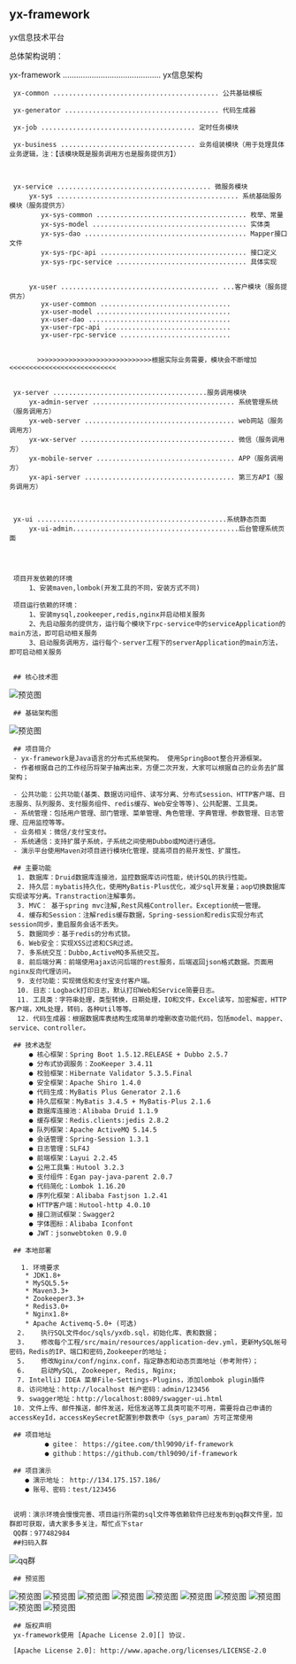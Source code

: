 ## yx-framework
yx信息技术平台

总体架构说明：

yx-framework ............................................ yx信息架构
     
     yx-common .......................................... 公共基础模板
     
     yx-generator ....................................... 代码生成器
     
     yx-job ....................................... 定时任务模块
     
     yx-business .................................. 业务组装模块（用于处理具体业务逻辑，注：【该模块既是服务调用方也是服务提供方】）
     
    
     
     yx-service ....................................... 微服务模块
         yx-sys .............................................. 系统基础服务模块（服务提供方）
            yx-sys-common ...................................... 枚举、常量
            yx-sys-model ....................................... 实体类
            yx-sys-dao ......................................... Mapper接口文件
            yx-sys-rpc-api ..................................... 接口定义
            yx-sys-rpc-service ................................. 具体实现
        
    
         yx-user ........................................ ...客户模块（服务提供方）
            yx-user-common ................................. 
            yx-user-model .................................. 
            yx-user-dao .................................... 
            yx-user-rpc-api ................................ 
            yx-user-rpc-service ............................ 
            
         
           >>>>>>>>>>>>>>>>>>>>>>>>>>>>>根据实际业务需要，模块会不断增加<<<<<<<<<<<<<<<<<<<<<<<<<<<  
        
        
     yx-server .......................................服务调用模块  
         yx-admin-server .................................... 系统管理系统（服务调用方）
         yx-web-server ...................................... web网站（服务调用方）
         yx-wx-server ....................................... 微信（服务调用方）
         yx-mobile-server ................................... APP（服务调用方）
         yx-api-server ...................................... 第三方API（服务调用方）
         
         
     
     yx-ui ................................................系统静态页面
         yx-ui-admin..........................................后台管理系统页面
     
    
    
    
     项目开发依赖的环境
         1、安装maven,lombok(开发工具的不同，安装方式不同)
    
     项目运行依赖的环境：
         1、安装mysql,zookeeper,redis,nginx并启动相关服务
         2、先启动服务的提供方，运行每个模块下rpc-service中的serviceApplication的main方法，即可启动相关服务
         3、启动服务调用方，运行每个-server工程下的serverApplication的main方法，即可启动相关服务
       
       
     ## 核心技术图
  ![预览图](https://raw.githubusercontent.com/thl9090/yx-framework1/master/doc/images/jiagou-hx.png)
     
     ## 基础架构图
  ![预览图](https://raw.githubusercontent.com/thl9090/yx-framework1/master/doc/images/jiagou-jc.png)        
         
         
     ## 项目简介
     - yx-framework是Java语言的分布式系统架构。 使用SpringBoot整合开源框架。
     - 作者根据自己的工作经历将架子抽离出来，方便二次开发，大家可以根据自己的业务去扩展架构；
     
     - 公共功能：公共功能(基类、数据访问组件、读写分离、分布式session、HTTP客户端、日志服务、队列服务、支付服务组件、redis缓存、Web安全等等)、公共配置、工具类。
     - 系统管理：包括用户管理、部门管理、菜单管理、角色管理、字典管理、参数管理、日志管理、应用监控等等。
     - 业务相关：微信/支付宝支付。
     - 系统通信：支持扩展子系统，子系统之间使用Dubbo或MQ进行通信。
     - 演示平台使用Maven对项目进行模块化管理，提高项目的易开发性、扩展性。
     
     ## 主要功能
      1. 数据库：Druid数据库连接池，监控数据库访问性能，统计SQL的执行性能。 
      2. 持久层：mybatis持久化，使用MyBatis-Plus优化，减少sql开发量；aop切换数据库实现读写分离。Transtraction注解事务。
      3. MVC： 基于spring mvc注解,Rest风格Controller。Exception统一管理。
      4. 缓存和Session：注解redis缓存数据，Spring-session和redis实现分布式session同步，重启服务会话不丢失。
      5. 数据同步：基于redis的分布式锁。
      6. Web安全：实现XSS过滤和CSR过滤。
      7. 多系统交互：Dubbo,ActiveMQ多系统交互。
      8. 前后端分离：前端使用ajax访问后端的rest服务，后端返回json格式数据。页面用nginx反向代理访问。
      9. 支付功能：实现微信和支付宝支付客户端。
      10. 日志：Logback打印日志，默认打印Web和Service简要日志。
      11. 工具类：字符串处理，类型转换，日期处理，IO和文件，Excel读写，加密解密，HTTP客户端，XML处理，转码，各种Util等等。
      12. 代码生成器：根据数据库表结构生成简单的增删改查功能代码，包括model、mapper、service、controller。
     
     ## 技术选型
         ● 核心框架：Spring Boot 1.5.12.RELEASE + Dubbo 2.5.7
         ● 分布式协调服务：ZooKeeper 3.4.11
         ● 校验框架：Hibernate Validator 5.3.5.Final
         ● 安全框架：Apache Shiro 1.4.0
         ● 代码生成：MyBatis Plus Generator 2.1.6
         ● 持久层框架：MyBatis 3.4.5 + MyBatis-Plus 2.1.6
         ● 数据库连接池：Alibaba Druid 1.1.9
         ● 缓存框架：Redis.clients:jedis 2.8.2
         ● 队列框架：Apache ActiveMQ 5.14.5
         ● 会话管理：Spring-Session 1.3.1
         ● 日志管理：SLF4J 
         ● 前端框架：Layui 2.2.45
         ● 公用工具集：Hutool 3.2.3
         ● 支付组件：Egan pay-java-parent 2.0.7
         ● 代码简化：Lombok 1.16.20
         ● 序列化框架：Alibaba Fastjson 1.2.41
         ● HTTP客户端：Hutool-http 4.0.10
         ● 接口测试框架：Swagger2
         ● 字体图标：Alibaba Iconfont
         ● JWT：jsonwebtoken 0.9.0
         
     ## 本地部署
     
       1. 环境要求
        * JDK1.8+
        * MySQL5.5+
        * Maven3.3+
        * Zookeeper3.3+
        * Redis3.0+
        * Nginx1.8+
        * Apache Activemq-5.0+ (可选)
      2.	执行SQL文件doc/sqls/yxdb.sql，初始化库、表和数据；
      3.	修改每个工程/src/main/resources/application-dev.yml，更新MySQL帐号密码，Redis的IP、端口和密码,Zookeeper的地址；
      5.	修改Nginx/conf/nginx.conf，指定静态和动态页面地址（参考附件）；
      6.	启动MySQL, Zookeeper, Redis, Nginx;
      7. IntelliJ IDEA 菜单File-Settings-Plugins，添加lombok plugin插件
      8. 访问地址：http://localhost 帐户密码：admin/123456
      9. swagger地址：http://localhost:8089/swagger-ui.html
     10. 文件上传、邮件推送，邮件发送，短信发送等工具类可能不可用，需要将自己申请的accessKeyId，accessKeySecret配置到参数表中（sys_param）方可正常使用
   
     ## 项目地址
             ● gitee： https://gitee.com/thl9090/if-framework
             ● github：https://github.com/thl9090/if-framework
     
     ## 项目演示
        ● 演示地址： http://134.175.157.186/
        ● 账号、密码：test/123456
     
     
     说明：演示环境会慢慢完善、项目运行所需的sql文件等依赖软件已经发布到qq群文件里，加群即可获取，请大家多多关注，帮忙点下star
     QQ群：977482984
     ##扫码入群   
   ![qq群](https://raw.githubusercontent.com/thl9090/yx-framework1/master/doc/images/qq.png)   
        
         
     ## 预览图
     
   ![预览图](https://raw.githubusercontent.com/thl9090/yx-framework1/master/doc/images/login.png)
   ![预览图](https://raw.githubusercontent.com/thl9090/yx-framework1/master/doc/images/index.png)
   ![预览图](https://raw.githubusercontent.com/thl9090/yx-framework1/master/doc/images/menu.png)
   ![预览图](https://raw.githubusercontent.com/thl9090/yx-framework1/master/doc/images/user.png)
   ![预览图](https://raw.githubusercontent.com/thl9090/yx-framework1/master/doc/images/role.png)
   ![预览图](https://raw.githubusercontent.com/thl9090/yx-framework1/master/doc/images/job.png)
   ![预览图](https://raw.githubusercontent.com/thl9090/yx-framework1/master/doc/images/druid.png)
   ![预览图](https://raw.githubusercontent.com/thl9090/yx-framework1/master/doc/images/swagger.png)
   ![预览图](https://raw.githubusercontent.com/thl9090/yx-framework1/master/doc/images/dubboAdmin1.png)
   ![预览图](https://raw.githubusercontent.com/thl9090/yx-framework1/master/doc/images/dubboAdmin2.png)
     
         
     ## 版权声明
     yx-framework使用 [Apache License 2.0][] 协议.
     
     [Apache License 2.0]: http://www.apache.org/licenses/LICENSE-2.0
     
